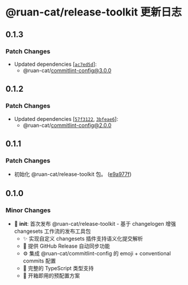 # @ruan-cat/release-toolkit 更新日志

## 0.1.3

### Patch Changes

- Updated dependencies [[`ac7ed5d`](https://github.com/ruan-cat/monorepo/commit/ac7ed5d52bd15aff0b786b44b93f90e68680edcb)]:
  - @ruan-cat/commitlint-config@3.0.0

## 0.1.2

### Patch Changes

- Updated dependencies [[`57f3122`](https://github.com/ruan-cat/monorepo/commit/57f3122daacfe70572ecefdcebe524c147055270), [`3bfeae6`](https://github.com/ruan-cat/monorepo/commit/3bfeae6693f5441811b1240d351cc4c23c8735e7)]:
  - @ruan-cat/commitlint-config@2.0.0

## 0.1.1

### Patch Changes

- 初始化 @ruan-cat/release-toolkit 包。 ([e9a977f](https://github.com/ruan-cat/monorepo/commit/e9a977fdeb0fad5d97fd49207471d7613ebff269))

## 0.1.0

### Minor Changes

- 🎉 **init**: 首次发布 @ruan-cat/release-toolkit - 基于 changelogen 增强 changesets 工作流的发布工具包
  - ✨ 实现自定义 changesets 插件支持语义化提交解析
  - 🔄 提供 GitHub Release 自动同步功能
  - ⚙️ 集成 @ruan-cat/commitlint-config 的 emoji + conventional commits 配置
  - 📝 完整的 TypeScript 类型支持
  - 🚀 开箱即用的预配置方案
